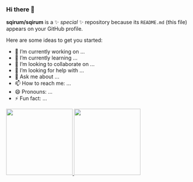 ### Hi there 👋

**sqirum/sqirum** is a ✨ _special_ ✨ repository because its `README.md` (this file) appears on your GitHub profile.

Here are some ideas to get you started:

- 🔭 I’m currently working on ...
- 🌱 I’m currently learning ...
- 👯 I’m looking to collaborate on ...
- 🤔 I’m looking for help with ...
- 💬 Ask me about ...
- 📫 How to reach me: ...
- 😄 Pronouns: ...
- ⚡ Fun fact: ...

<a href="https://github.com/sqirum">
<img height="180em" src="https://github-readme-stats.vercel.app/api?username=sqirum&count_private=true&show_icons=true&theme=panda">
<img height="180em" src="https://github-readme-stats.vercel.app/api/top-langs/?username=sqirum&layout=compact">
</a>

<!--
[![sqirum's GitHub stats](https://github-readme-stats.vercel.app/api?username=sqirum&count_private=true&show_icons=true&theme=panda)
](https://github.com/sqirum/github-readme-stats)
[![Top Langs](https://github-readme-stats.vercel.app/api/top-langs/?username=sqirum&layout=compact)](https://github.com/sqirum/github-readme-stats)

-->
